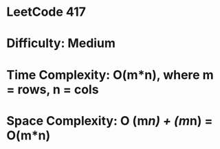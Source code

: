 # LeetCode 417
# Difficulty: Medium
# Time Complexity: O(m*n), where m = rows, n = cols
# Space Complexity: O (m*n) + (m*n) = O(m*n)
